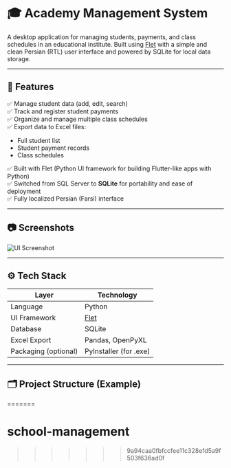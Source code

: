 
# 🎓 Academy Management System

A desktop application for managing students, payments, and class schedules in an educational institute. Built using [Flet](https://flet.dev/) with a simple and clean Persian (RTL) user interface and powered by SQLite for local data storage.

---

## 📌 Features

✅ Manage student data (add, edit, search)  
✅ Track and register student payments  
✅ Organize and manage multiple class schedules  
✅ Export data to Excel files:
- Full student list
- Student payment records
- Class schedules

✅ Built with Flet (Python UI framework for building Flutter-like apps with Python)  
✅ Switched from SQL Server to **SQLite** for portability and ease of deployment  
✅ Fully localized Persian (Farsi) interface  

---

## 📷 Screenshots

![UI Screenshot](984292f3-54d4-405d-b406-ca317b545ea2.png)

---

## ⚙️ Tech Stack

| Layer          | Technology     |
|----------------|----------------|
| Language       | Python         |
| UI Framework   | [Flet](https://flet.dev/) |
| Database       | SQLite         |
| Excel Export   | Pandas, OpenPyXL |
| Packaging (optional) | PyInstaller (for .exe) |

---

## 🗂️ Project Structure (Example)
=======
# school-management
>>>>>>> 9a94caa0fbfccfee11c328efd5a9f503f636ad0f
